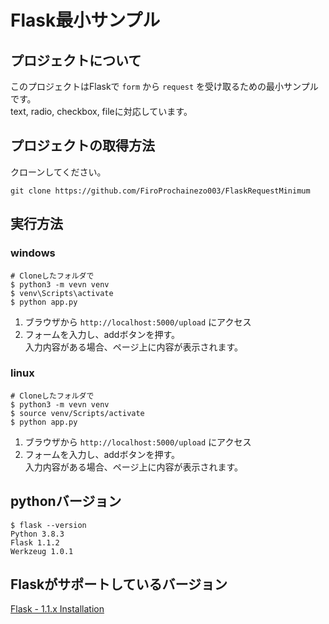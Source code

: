 # Flask最小サンプル

## プロジェクトについて

このプロジェクトはFlaskで `form` から `request` を受け取るための最小サンプルです。<br>
text, radio, checkbox, fileに対応しています。


## プロジェクトの取得方法

クローンしてください。
```
git clone https://github.com/FiroProchainezo003/FlaskRequestMinimum
```

## 実行方法

### windows

```
# Cloneしたフォルダで
$ python3 -m vevn venv
$ venv\Scripts\activate
$ python app.py
```

1. ブラウザから `http://localhost:5000/upload` にアクセス
2. フォームを入力し、addボタンを押す。<br>
   入力内容がある場合、ページ上に内容が表示されます。

### linux

```
# Cloneしたフォルダで
$ python3 -m vevn venv
$ source venv/Scripts/activate
$ python app.py
```

1. ブラウザから `http://localhost:5000/upload` にアクセス
2. フォームを入力し、addボタンを押す。<br>
   入力内容がある場合、ページ上に内容が表示されます。

## pythonバージョン

```
$ flask --version
Python 3.8.3
Flask 1.1.2
Werkzeug 1.0.1
```

## Flaskがサポートしているバージョン

[Flask - 1.1.x Installation](https://flask.palletsprojects.com/en/1.1.x/installation/)

